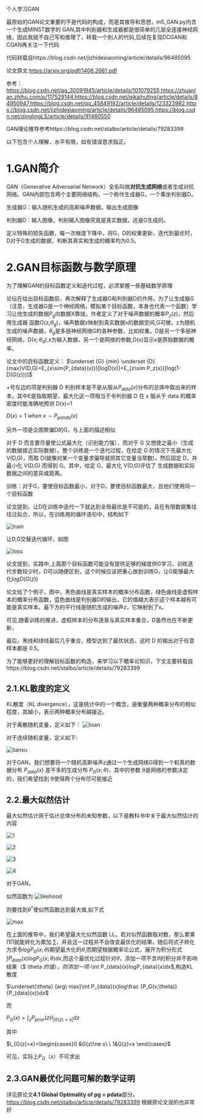 个人学习GAN


最原始的GAN论文重要的不是代码的构成，而是其推导和思想，m5_GAN.py内含一个生成MINST数字的 GAN,其中判别器和生成器都是很简单的几层全连接神经网络，因此我就不自己写和推理了，转载一个别人的代码,后续在复现DCGAN和CGAN再关注一下代码

代码转载自https://blog.csdn.net/jizhidexiaoming/article/details/96485095



论文原文:https://arxiv.org/pdf/1406.2661.pdf

参考：https://blog.csdn.net/qq_30091945/article/details/101079255,https://zhuanlan.zhihu.com/p/117529144.https://blog.csdn.net/qikaihuting/article/details/84950947,https://blog.csdn.net/qq_45849192/article/details/123323982,https://blog.csdn.net/jizhidexiaoming/article/details/96485095,https://blog.csdn.net/qinglingLS/article/details/91480550

GAN理论推导参考https://blog.csdn.net/stalbo/article/details/79283399



以下包含个人理解，水平有限，如有错误恳求指正。

# 1.GAN简介

GAN（Generative Adversarial Network）全名叫做**对抗生成网络**或者生成对抗网络。GAN内部包含两个主要网络结构，一个称作生成器G，一个乘坐判别器D。

生成器G：输入随机生成的高斯噪声数据，输出生成图像

判别器D：输入图像，判别输入图像究竟是真实数据，还是G生成的。

定义特殊的损失函数，每一次梯度下降中，将G，D的权重更新，迭代到最优时，D对于G生成的数据，判断其真实和生成的概率均为0.5。

# 2.GAN目标函数与数学原理

为了理解GAN的目标函数定义和迭代过程，必须掌握一些基础数学原理

论坛在给出目标函数前，再次解释了生成器G和判别器D的作用，为了让生成器G（注意，生成器G是一个神经网络，模拟某个目标函数，本身也代表一个函数）学习让他生成的数据$P_g$向数据X靠拢，作者定义了对于噪声数据的概率$P_z(z)$，然后用生成器 函数G(z;$\theta _g$)，噪声数据z映射到真实数据x的数据空间,G可微，z为随机生成的噪声数据，$\theta _g$是多层神经网络G的各种参数，比如权重。D是另一个多层神经网络，D($x;\theta_d$),x为输入数据，另一个是网络的参数,D(x)显示x是原始数据的概率。

论文中的目标函数定义：
$\underset {G} {min} \underset {D}{max}V(D,G)=E_{x\sim{P_{data}(x)}}[logD(x)]+E_{z\sim P_z(x)}[log(1-D(G(z)))]$

+号左边的项是判别器 D 判别样本是不是从服从$P_{data}(x)$分布的总体中取出来的样本，其中E是指取期望，最大化这一项相当于令判别器 D 在 x 服从于 data 的概率密度时能准确地预测 D(x)=1

$D(x)=1 \ when \ x\sim P_{panda}(x)$

另外一项是企图欺骗D的G，与上面的描述相似

对于 D 而言要尽量使公式最大化（识别能力强），而对于 G 又想使之最小（生成的数据接近实际数据）。整个训练是一个迭代过程，在给定 G 的情况下先最大化 V(D,G)，而取 D(就像对某一个变量求偏导就把其它变量当常数)，然后固定 D，并最小化 V(D,G) 而得到 G。其中，给定 G，最大化 V(D,G)评估了 生成数据和实际数据之间的差异或距离。

训练：对于G，要使目标函数最小，对于D，要使目标函数最大，且他们使用同一个目标函数

论文提到，让D在训练中迭代一下就达到全局最优是不可能的，且在有限数据集往往过拟合，所以，在训练用的循环语句中，结构如下

![train](https://user-images.githubusercontent.com/74494790/171400558-092b06e3-e679-432c-a1ce-8a16a238114e.png)



让D,G交替迭代循环，如图

![loss](https://user-images.githubusercontent.com/74494790/171400605-47501f6f-de9d-430c-99d8-239eaef2d58b.png)


论文提到，实践中,上面那个目标函数可能没有提供足够的梯度供G学习，训练迭代步数较少时，D可以随便区别，这个时候应该把重心放到训练G，让G能够最大化$logD(G(z))$




论文给了个例子，图中，黑色曲线是真实样本的概率分布函数，绿色曲线是虚假样本的概率分布函数，蓝色曲线是判别器D的输出，它的值越大表示这个样本越有可能是真实样本。最下方的平行线是随机生成的噪声z，它映射到了x。

可见,随着训练的推进，虚假样本的分布逐渐与真实样本重合，D虽然也在不断更新，

最后，黑线和绿线最后几乎重合，模型达到了最优状态，这时 D 的输出对于任意样本都是 0.5。

为了能够更好的理解目标函数的构造，来学习以下概率论知识，下文主要转载自https://blog.csdn.net/stalbo/article/details/79283399

## 2.1.KL散度的定义

KL散度（KL divergence），这是统计中的一个概念，是衡量两种概率分布的相似程度，其越小，表示两种概率分布越接近。

对于离散随机变量，定义如下：
![lisan](https://user-images.githubusercontent.com/74494790/171400808-29adf3a3-0be9-4e2e-8593-7748ae99baac.jpg)



对于连续随机变量，定义如下:

![lianxu](https://user-images.githubusercontent.com/74494790/171400842-3aab6050-9d29-4b58-818e-cc42b00178c6.jpg)



对于GAN，我们想要将一个随机高斯噪声z通过一个生成网络G得到一个和真的数据分布 $P_{data}(x)$ 差不多的生成分布 $P_G(x;θ)$，其中的参数 θ是网络的参数决定的，我们希望找到 θ使得两个分布尽可能接近



## 2.2.最大似然估计

最大似然估计用于估计总体分布的未知参数，以下是教科书中关于最大似然估计的内容


![1 ](https://user-images.githubusercontent.com/74494790/171400894-3fc6f1d3-5525-4b53-a555-ffe6a2bf5614.jpg)

![2](https://user-images.githubusercontent.com/74494790/171401045-ab081047-ba27-4e01-816f-d9bbe5248b5c.jpg)

![3](https://user-images.githubusercontent.com/74494790/171400955-43f459f4-c770-4072-b2f5-bacfcc81a0df.jpg)

![4](https://user-images.githubusercontent.com/74494790/171400885-de1eb44a-3fef-44b4-9ca0-43b7913c43b4.jpg)


对于GAN，

似然函数为
![likehood](https://user-images.githubusercontent.com/74494790/171400932-5307501b-f35a-4b51-83db-e2d6ee1abd06.jpg)


则要找到$\theta^*$使似然函数达到最大值,如下式



![max](https://user-images.githubusercontent.com/74494790/171400978-6db63ba0-0366-4ba2-bedb-4139b1a7753b.jpg)

在上面的推导中，我们希望最大化似然函数 LL。若对似然函数取对数，那么累乘 ∏∏就能转化为累加 ∑，并且这一过程并不会改变最优化的结果，随后将式子转化为求令$logP_G(x;\theta)$期望最大化的$\theta$,而期望根据概率论公式，展开为积分形式$\int P_{data}(x)logP_G(x;\theta)dx$,而这个最优化过程针对$\theta$，添加一项不含$\theta$的积分并不影响结果（$ \theta $的值），则添加一项$-\int P_{data}(x)logP_{data}(x)dx$,构造KL散度

$\underset{\theta} {arg\ max}\int P_{data}(x)log\frac {P_G(x;\theta)}{P_{data}(x)}dx$

而

$P_G(x)=\int_z P_{prior}(z)I_{|G(z)=x|}dz$

其中

$I_{G(z)=x}=\begin{cases}0 &G(z)\ne x\ \ 1&G(z)=x \end{cases}$

可见，实际上$P_G（x）$不可求出

## 2.3.GAN最优化问题可解的数学证明

详见原论文**4.1 Global Optimality of pg = pdata**部分。https://blog.csdn.net/stalbo/article/details/79283399 
根据原论文说的也非常好



